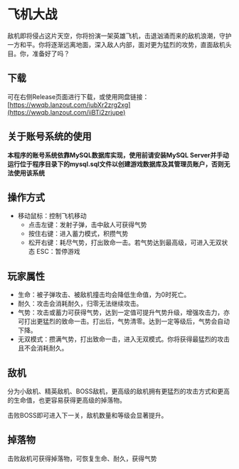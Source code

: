 # 飞机大战

敌机即将侵占这片天空，你将扮演一架英雄飞机，击退汹涌而来的敌机浪潮，守护一方和平。你将逐渐远离地面，深入敌人内部，面对更为猛烈的攻势，直面敌机头目。你，准备好了吗？

## 下载
可在右侧Release页面进行下载，或使用网盘链接：[https://wwqb.lanzout.com/iubXr2zrg2xg](https://wwqb.lanzout.com/iiBTi2zrjupe)

## 关于账号系统的使用
**本程序的账号系统依靠MySQL数据库实现，使用前请安装MySQL Server并手动运行位于程序目录下的mysql.sql文件以创建游戏数据库及其管理员账户，否则无法使用该系统**

## 操作方式

- 移动鼠标：控制飞机移动
  - 点击左键：发射子弹，击中敌人可获得气势
  - 按住右键：进入蓄力模式，积攒气势
  - 松开右键：耗尽气势，打出致命一击。若气势达到最高级，可进入无双状态
ESC：暂停游戏

## 玩家属性

- 生命：被子弹攻击、被敌机撞击均会降低生命值，为0时死亡。
- 耐久：攻击会消耗耐久，归零无法继续攻击。
- 气势：攻击或蓄力可获得气势，达到一定值可提升气势升级，增强攻击力，亦可打出更猛烈的致命一击。打出后，气势清零。达到一定等级后，气势会自动下降。
- 无双模式：攒满气势，打出致命一击，进入无双模式。你将获得最猛烈的攻击且不会消耗耐久。

## 敌机
分为小敌机、精英敌机、BOSS敌机，更高级的敌机拥有更猛烈的攻击方式和更高的生命值，也更容易获得更高级的掉落物。

击败BOSS即可进入下一关，敌机数量和等级会显著提升。

## 掉落物
击败敌机可获得掉落物，可恢复生命、耐久，获得气势
